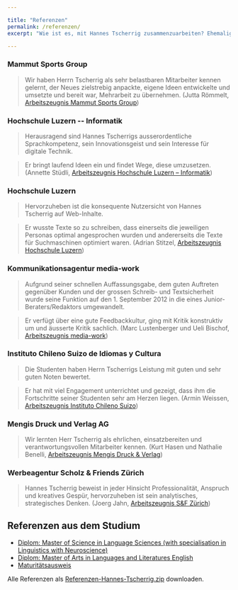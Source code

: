 ```yaml
---

title: "Referenzen"
permalink: /referenzen/
excerpt: "Wie ist es, mit Hannes Tscherrig zusammenzuarbeiten? Ehemalige Arbeitskollegen und Vorgesetzte geben Antwort."

---
```




### Mammut Sports Group

> Wir haben Herrn Tscherrig als sehr belastbaren Mitarbeiter kennen gelernt, der Neues zielstrebig anpackte, eigene Ideen entwickelte und umsetzte und bereit war, Mehrarbeit zu übernehmen. (Jutta Römmelt, [Arbeitszeugnis Mammut Sports Group](/referenzen/mammut.pdf))

### Hochschule Luzern -- Informatik

> Herausragend sind Hannes Tscherrigs ausserordentliche Sprachkompetenz, sein Innovationsgeist und sein Interesse für digitale Technik.

> Er bringt laufend Ideen ein und findet Wege, diese umzusetzen. (Annette Stüdli, [Arbeitszeugnis Hochschule Luzern – Informatik](/referenzen/hochschule_luzern_informatik.pdf))


### Hochschule Luzern

> Hervorzuheben ist die konsequente Nutzersicht von Hannes Tscherrig auf Web-Inhalte.

> Er wusste Texte so zu schreiben, dass einerseits die jeweiligen Personas optimal angesprochen wurden und andererseits die Texte für Suchmaschinen optimiert waren. (Adrian Stitzel, [Arbeitszeugnis Hochschule Luzern](/referenzen/hochschule_luzern.pdf))


### Kommunikationsagentur media-work

> Aufgrund seiner schnellen Auffassungsgabe, dem guten Auftreten gegenüber Kunden und der grossen Schreib- und Textsicherheit wurde seine Funktion auf den 1. September 2012 in die eines Junior-Beraters/Redaktors umgewandelt.

> Er verfügt über eine gute Feedbackkultur, ging mit Kritik konstruktiv um und äusserte Kritik sachlich. (Marc Lustenberger und Ueli Bischof, [Arbeitszeugnis media-work](/referenzen/media-work.pdf))

### Instituto Chileno Suizo de Idiomas y Cultura 

> Die Studenten haben Herrn Tscherrigs Leistung mit guten und sehr guten Noten bewertet.

> Er hat mit viel Engagement unterrichtet und gezeigt, dass ihm die Fortschritte seiner Studenten sehr am Herzen liegen. (Armin Weissen, [Arbeitszeugnis Instituto Chileno Suizo](/referenzen/santiago.jpg))

### Mengis Druck und Verlag AG

> Wir lernten Herr Tscherrig als ehrlichen, einsatzbereiten und verantwortungsvollen Mitarbeiter kennen. (Kurt Hasen und Nathalie Benelli, [Arbeitszeugnis Mengis Druck & Verlag](/referenzen/mengis-druck.jpg))

### Werbeagentur Scholz & Friends Zürich

> Hannes Tscherrig beweist in jeder Hinsicht Professionalität, Anspruch und kreatives Gespür, hervorzuheben ist sein analytisches, strategisches Denken. (Joerg Jahn, [Arbeitszeugnis S&F Zürich](/referenzen/sf_zuerich.jpg))

## Referenzen aus dem Studium

- [Diplom: Master of Science in Language Sciences (with specialisation in Linguistics with Neuroscience)](/referenzen/msc_ucl.jpg)
- [Diplom: Master of Arts in Languages and Literatures English](/referenzen/ma_unifr.jpg)
- [Maturitätsausweis](/referenzen/matura_brig.jpg)

Alle Referenzen als [Referenzen-Hannes-Tscherrig.zip](https://tschannes.github.io/referenzen/hannes-tscherrig.zip) downloaden.






